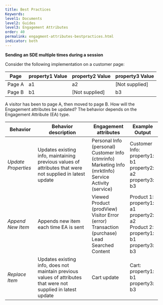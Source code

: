 ```yaml
---
title: Best Practices
Keywords:
level1: Documents
level2: Guides
level3: Engagement Attributes
order: 40
permalink: engagment-attributes-bestpractices.html
indicator: both
---
```


**Sending an SDE multiple times during a session**

Consider the following implementation on a customer page:

| Page | property1 Value | property2 Value | property3 Value |
|----|--------------|--------------|--------------|
| Page A | a1 | a2 | [Not supplied] |
| Page B | b1 | [Not supplied] | b3 |

A visitor has been to page A, then moved to page B.  How will the Engagement attributes be updated? The behavior depends on the Engagement Attribute (EA) type.

| Behavior | Behavior description | Engagement attributes | Example Output |
|----|--------------|--------------|--------------|
| *Update Properties* | Updates existing info, maintaining previous values of attributes that were not supplied in latest update | Personal Info (personal) <br> Customer Info (ctmrinfo) <br> Marketing Info (mrktInfo) <br> Service Activity (service) | Customer Info: <br> property1: b1 <br> property2: a2 <br> property3: b3
| *Append New Item* | Appends new item each time EA is sent | Viewed Product (prodView) <br> Visitor Error (error) <br> Transaction (purchase) <br> Lead <br> Searched Content | Product 1: <br> property1: a1 <br> property2: a2 <br> Product 2: <br> property1: b1 <br> property3: b3 |
| *Replace Item* | Updates existing info, does not maintain previous values of attributes that were not supplied in latest update | Cart update| Cart: <br> property1: b1 <br> property3: b3 |
